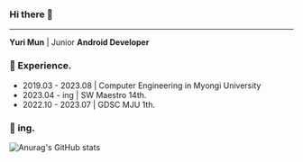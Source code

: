 ### Hi there 👋
------

<b>Yuri Mun</b> | Junior <b>Android Developer</b>

### 🔗 Experience.
- 2019.03 - 2023.08 | Computer Engineering in Myongi University
- 2023.04 - ing | SW Maestro 14th.
- 2022.10 - 2023.07 | GDSC MJU 1th.

### 🔗 ing.
![Anurag's GitHub stats](https://github-readme-stats.vercel.app/api?username=915dbfl&show_icons=true&theme=transparent)
